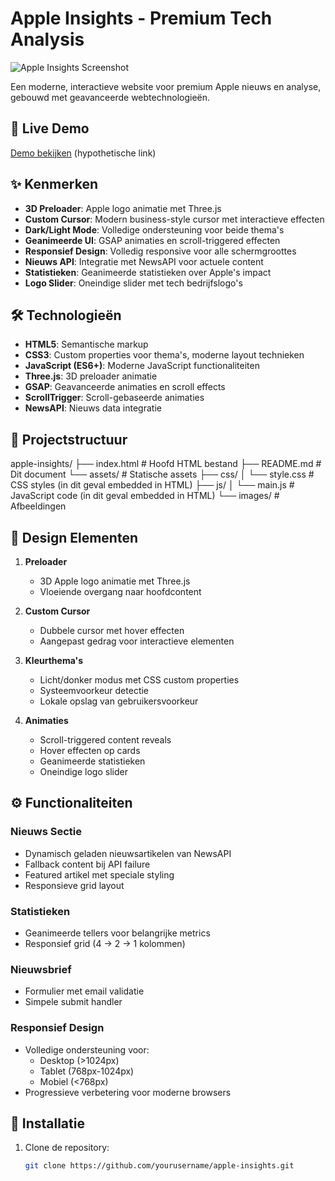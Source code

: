 # Apple Insights - Premium Tech Analysis

![Apple Insights Screenshot](https://images.unsplash.com/photo-1611532736706-64686d573dc2?w=800&h=500&fit=crop)

Een moderne, interactieve website voor premium Apple nieuws en analyse, gebouwd met geavanceerde webtechnologieën.

## 🚀 Live Demo

[Demo bekijken](https://apple-insights-demo.netlify.app) (hypothetische link)

## ✨ Kenmerken

- **3D Preloader**: Apple logo animatie met Three.js
- **Custom Cursor**: Modern business-style cursor met interactieve effecten
- **Dark/Light Mode**: Volledige ondersteuning voor beide thema's
- **Geanimeerde UI**: GSAP animaties en scroll-triggered effecten
- **Responsief Design**: Volledig responsive voor alle schermgroottes
- **Nieuws API**: Integratie met NewsAPI voor actuele content
- **Statistieken**: Geanimeerde statistieken over Apple's impact
- **Logo Slider**: Oneindige slider met tech bedrijfslogo's

## 🛠 Technologieën

- **HTML5**: Semantische markup
- **CSS3**: Custom properties voor thema's, moderne layout technieken
- **JavaScript (ES6+)**: Moderne JavaScript functionaliteiten
- **Three.js**: 3D preloader animatie
- **GSAP**: Geavanceerde animaties en scroll effects
- **ScrollTrigger**: Scroll-gebaseerde animaties
- **NewsAPI**: Nieuws data integratie

## 📁 Projectstructuur
apple-insights/
├── index.html # Hoofd HTML bestand
├── README.md # Dit document
└── assets/ # Statische assets
├── css/
│ └── style.css # CSS styles (in dit geval embedded in HTML)
├── js/
│ └── main.js # JavaScript code (in dit geval embedded in HTML)
└── images/ # Afbeeldingen


## 🎨 Design Elementen

1. **Preloader**
   - 3D Apple logo animatie met Three.js
   - Vloeiende overgang naar hoofdcontent

2. **Custom Cursor**
   - Dubbele cursor met hover effecten
   - Aangepast gedrag voor interactieve elementen

3. **Kleurthema's**
   - Licht/donker modus met CSS custom properties
   - Systeemvoorkeur detectie
   - Lokale opslag van gebruikersvoorkeur

4. **Animaties**
   - Scroll-triggered content reveals
   - Hover effecten op cards
   - Geanimeerde statistieken
   - Oneindige logo slider

## ⚙️ Functionaliteiten

### Nieuws Sectie
- Dynamisch geladen nieuwsartikelen van NewsAPI
- Fallback content bij API failure
- Featured artikel met speciale styling
- Responsieve grid layout

### Statistieken
- Geanimeerde tellers voor belangrijke metrics
- Responsief grid (4 → 2 → 1 kolommen)

### Nieuwsbrief
- Formulier met email validatie
- Simpele submit handler

### Responsief Design
- Volledige ondersteuning voor:
  - Desktop (>1024px)
  - Tablet (768px-1024px)
  - Mobiel (<768px)
- Progressieve verbetering voor moderne browsers

## 🔧 Installatie

1. Clone de repository:
   ```bash
   git clone https://github.com/yourusername/apple-insights.git
